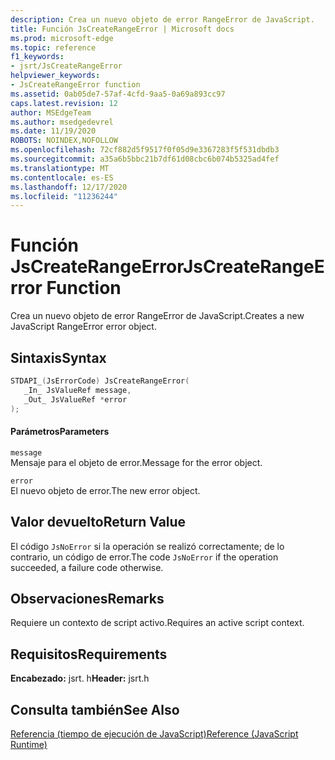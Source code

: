 ```yaml
---
description: Crea un nuevo objeto de error RangeError de JavaScript.
title: Función JsCreateRangeError | Microsoft docs
ms.prod: microsoft-edge
ms.topic: reference
f1_keywords:
- jsrt/JsCreateRangeError
helpviewer_keywords:
- JsCreateRangeError function
ms.assetid: 0ab05de7-57af-4cfd-9aa5-0a69a893cc97
caps.latest.revision: 12
author: MSEdgeTeam
ms.author: msedgedevrel
ms.date: 11/19/2020
ROBOTS: NOINDEX,NOFOLLOW
ms.openlocfilehash: 72cf882d5f9517f0f05d9e3367283f5f531dbdb3
ms.sourcegitcommit: a35a6b5bbc21b7df61d08cbc6b074b5325ad4fef
ms.translationtype: MT
ms.contentlocale: es-ES
ms.lasthandoff: 12/17/2020
ms.locfileid: "11236244"
---
```

# <span data-ttu-id="5fcf2-103">Función JsCreateRangeError</span><span class="sxs-lookup"><span data-stu-id="5fcf2-103">JsCreateRangeError Function</span></span>

<span data-ttu-id="5fcf2-104">Crea un nuevo objeto de error RangeError de JavaScript.</span><span class="sxs-lookup"><span data-stu-id="5fcf2-104">Creates a new JavaScript RangeError error object.</span></span>
  
## <span data-ttu-id="5fcf2-105">Sintaxis</span><span class="sxs-lookup"><span data-stu-id="5fcf2-105">Syntax</span></span>  
  
```cpp  
STDAPI_(JsErrorCode) JsCreateRangeError(  
   _In_ JsValueRef message,  
   _Out_ JsValueRef *error  
);  
```  
  
#### <span data-ttu-id="5fcf2-106">Parámetros</span><span class="sxs-lookup"><span data-stu-id="5fcf2-106">Parameters</span></span>  
 `message`  
 <span data-ttu-id="5fcf2-107">Mensaje para el objeto de error.</span><span class="sxs-lookup"><span data-stu-id="5fcf2-107">Message for the error object.</span></span>  
  
 `error`  
 <span data-ttu-id="5fcf2-108">El nuevo objeto de error.</span><span class="sxs-lookup"><span data-stu-id="5fcf2-108">The new error object.</span></span>  
  
## <span data-ttu-id="5fcf2-109">Valor devuelto</span><span class="sxs-lookup"><span data-stu-id="5fcf2-109">Return Value</span></span>  
 <span data-ttu-id="5fcf2-110">El código `JsNoError` si la operación se realizó correctamente; de lo contrario, un código de error.</span><span class="sxs-lookup"><span data-stu-id="5fcf2-110">The code `JsNoError` if the operation succeeded, a failure code otherwise.</span></span>  
  
## <span data-ttu-id="5fcf2-111">Observaciones</span><span class="sxs-lookup"><span data-stu-id="5fcf2-111">Remarks</span></span>  
 <span data-ttu-id="5fcf2-112">Requiere un contexto de script activo.</span><span class="sxs-lookup"><span data-stu-id="5fcf2-112">Requires an active script context.</span></span>  
  
## <span data-ttu-id="5fcf2-113">Requisitos</span><span class="sxs-lookup"><span data-stu-id="5fcf2-113">Requirements</span></span>  
 <span data-ttu-id="5fcf2-114">**Encabezado:** jsrt. h</span><span class="sxs-lookup"><span data-stu-id="5fcf2-114">**Header:** jsrt.h</span></span>  
  
## <span data-ttu-id="5fcf2-115">Consulta también</span><span class="sxs-lookup"><span data-stu-id="5fcf2-115">See Also</span></span>  
 [<span data-ttu-id="5fcf2-116">Referencia (tiempo de ejecución de JavaScript)</span><span class="sxs-lookup"><span data-stu-id="5fcf2-116">Reference (JavaScript Runtime)</span></span>](../chakra-hosting/reference-javascript-runtime.md)
